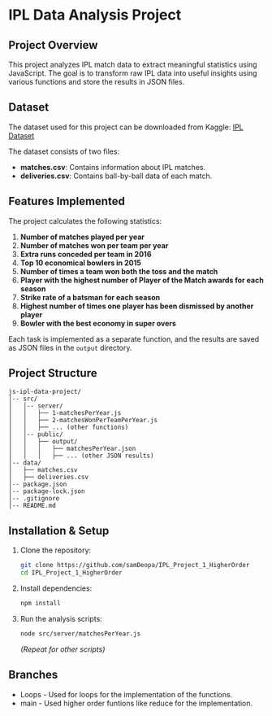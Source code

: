# IPL Data Analysis Project

## Project Overview

This project analyzes IPL match data to extract meaningful statistics using JavaScript. The goal is to transform raw IPL data into useful insights using various functions and store the results in JSON files.

## Dataset

The dataset used for this project can be downloaded from Kaggle:
[IPL Dataset](https://www.kaggle.com/manasgarg/ipl)

The dataset consists of two files:

- **matches.csv**: Contains information about IPL matches.
- **deliveries.csv**: Contains ball-by-ball data of each match.

## Features Implemented

The project calculates the following statistics:

1. **Number of matches played per year**
2. **Number of matches won per team per year**
3. **Extra runs conceded per team in 2016**
4. **Top 10 economical bowlers in 2015**
5. **Number of times a team won both the toss and the match**
6. **Player with the highest number of Player of the Match awards for each season**
7. **Strike rate of a batsman for each season**
8. **Highest number of times one player has been dismissed by another player**
9. **Bowler with the best economy in super overs**

Each task is implemented as a separate function, and the results are saved as JSON files in the `output` directory.

## Project Structure

```
js-ipl-data-project/
│-- src/
│   │-- server/
│   │   ├── 1-matchesPerYear.js
│   │   ├── 2-matchesWonPerTeamPerYear.js
│   │   ├── ... (other functions)
│   │-- public/
│   │   ├── output/
│   │   │   ├── matchesPerYear.json
│   │   │   ├── ... (other JSON results)
│-- data/
│   ├── matches.csv
│   ├── deliveries.csv
│-- package.json
│-- package-lock.json
│-- .gitignore
│-- README.md
```

## Installation & Setup

1. Clone the repository:
   ```sh
   git clone https://github.com/samDeopa/IPL_Project_1_HigherOrder
   cd IPL_Project_1_HigherOrder
   ```
2. Install dependencies:
   ```sh
   npm install
   ```
3. Run the analysis scripts:
   ```sh
   node src/server/matchesPerYear.js
   ```
   _(Repeat for other scripts)_

## Branches

- Loops - Used for loops for the implementation of the functions.
- main - Used higher order funtions like reduce for the implementation.
